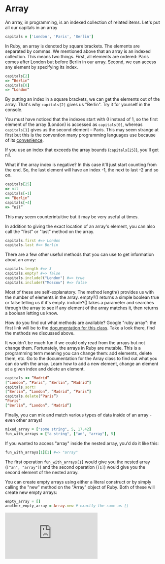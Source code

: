 # Array

An array, in programming, is an indexed collection of related items. Let's put all our capitals in an array

````ruby
capitals = ['London', 'Paris', 'Berlin']
````

In Ruby, an array is denoted by square brackets. The elements are separated by commas. We mentioned above that an array is an indexed collection. This means two things. First, all elements are ordered: Paris comes after London but before Berlin in our array. Second, we can access any element by specifying its index.

````ruby
capitals[2]
=> “Berlin”
capitals[0]
=> “London”
````

By putting an index in a square brackets, we can get the elements out of the array. That's why `capitals[2]` gives us "Berlin". Try it for yourself in the console.

You must have noticed that the indexes start with 0 instead of 1, so the first element of the array (London) is accessed as `capitals[0]`, whereas `capitals[1]` gives us the second element – Paris. This may seem strange at first but this is the convention many programming languages use because of its [convenience](http://en.wikipedia.org/wiki/Zero-based_numbering).

If you use an index that exceeds the array bounds (`capitals[25]`), you'll get nil.

What if the array index is negative? In this case it'll just start counting from the end. So, the last element will have an index -1, the next to last -2 and so on.

````ruby
capitals[25]
=> nil
capitals[-1]
=> “Berlin”
capitals[-4]
=> “nil”
````

This may seem counterintuitive but it may be very useful at times. 

In addition to giving the exact location of an array's element, you can also call the "first" or "last" method on the array.

````ruby
capitals.first #=> London
capitals.last #=> Berlin
````

There are a few other useful methods that you can use to get information about an array:

````ruby
capitals.length #=> 3
capitals.empty? #=> false
capitals.include?("London") #=> true
capitals.include?("Moscow") #=> false
````

Most of these are self-explanatory. The method length() provides us with the number of elements in the array. empty?() returns a simple boolean true or false telling us if it's empty. include?() takes a parameter and searches through the array to see if any element of the array matches it, then returns a boolean letting us know.

How do you find out what methods are available? Google "ruby array": the first link will be to the [documentation for this class](http://ruby-doc.org/core-2.0.0/Array.html). Take a look there, find the methods we discussed above.

It wouldn't be much fun if we could only read from the arrays but not change them. Fortunately, the arrays in Ruby are mutable. This is a programming term meaning you can change them: add elements, delete them, etc. Go to the documentation for the Array class to find out what you can do with the array. Learn how to add a new element, change an element at a given index and delete an element.

````ruby
capitals << “Madrid”
[“London”, “Paris”, “Berlin”, “Madrid”]
capitals.sort!
[“Berlin”, “London”, “Madrid”, “Paris”]
capitals.delete(“Paris”)
“Paris”
[“Berlin”, “London”, “Madrid”]
````

Finally, you can mix and match various types of data inside of an array - even other arrays!

````ruby
mixed_array = ["some string", 5, 17.42]
fun_with_arrays = ["a string", ["an", "array"], 5]
````

If you wanted to access "array" inside the nested array, you'd do it like this:

````ruby
fun_with_arrays[1][1] #=> "array"
````

The first operation `fun_with_arrays[1]` would give you the nested array (`["an", "array"]`) and the second operation (`[1]`) would give you the second element of the nested array.

You can create empty arrays using either a literal construct or by simply calling the "new" method on the "Array" object of Ruby. Both of these will create new empty arrays:

````ruby
empty_array = []
another_empty_array = Array.new # exactly the same as []
````

![Tracking pixel](https://githubanalytics.herokuapp.com/course/pills/arrays.md)
